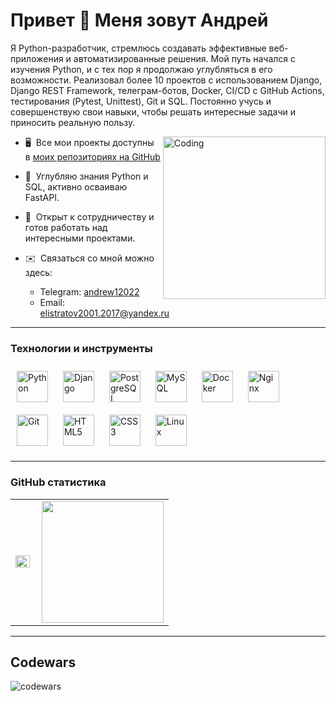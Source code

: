 Привет 👋 Меня зовут Андрей
==============================================================================================================================

Я Python-разработчик, стремлюсь создавать эффективные веб-приложения и автоматизированные решения. Мой путь начался с изучения Python, и с тех пор я продолжаю углубляться в его возможности. Реализовал более 10 проектов с использованием Django, Django REST Framework, телеграм-ботов, Docker, CI/CD с GitHub Actions, тестирования (Pytest, Unittest), Git и SQL. Постоянно учусь и совершенствую свои навыки, чтобы решать интересные задачи и приносить реальную пользу.

<img align="right" alt="Coding" width="260" src="https://otkritkis.com/wp-content/uploads/2022/07/hulko.gif">

- 🖥️  Все мои проекты доступны в [моих репозиториях на GitHub](https://github.com/andrew12022?tab=repositories)
  
- 🧠  Углубляю знания Python и SQL, активно осваиваю FastAPI.
  
- 🤝  Открыт к сотрудничеству и готов работать над интересными проектами.
  
- ✉️  Связаться со мной можно здесь:
   - Telegram: [andrew12022](https://t.me/andrew12022)
   - Email: [elistratov2001.2017@yandex.ru](mailto:elistratov2001.2017@yandex.ru)

---

### Технологии и инструменты
<div align="left">  
  <a href="https://www.python.org/" target="_blank"><img style="margin: 10px" src="https://profilinator.rishav.dev/skills-assets/python-original.svg" alt="Python" height="50" /></a>  
  <a href="https://www.djangoproject.com/" target="_blank"><img style="margin: 10px" src="https://profilinator.rishav.dev/skills-assets/django-original.svg" alt="Django" height="50" /></a>  
  <a href="https://www.postgresql.org/" target="_blank"><img style="margin: 10px" src="https://profilinator.rishav.dev/skills-assets/postgresql-original-wordmark.svg" alt="PostgreSQL" height="50" /></a>  
  <a href="https://www.mysql.com/" target="_blank"><img style="margin: 10px" src="https://profilinator.rishav.dev/skills-assets/mysql-original-wordmark.svg" alt="MySQL" height="50" /></a>  
  <a href="https://www.docker.com/" target="_blank"><img style="margin: 10px" src="https://profilinator.rishav.dev/skills-assets/docker-original-wordmark.svg" alt="Docker" height="50" /></a>  
  <a href="https://www.nginx.com/" target="_blank"><img style="margin: 10px" src="https://profilinator.rishav.dev/skills-assets/nginx-original.svg" alt="Nginx" height="50" /></a>  
  <a href="https://github.com/" target="_blank"><img style="margin: 10px" src="https://profilinator.rishav.dev/skills-assets/git-scm-icon.svg" alt="Git" height="50" /></a>  
  <a href="https://en.wikipedia.org/wiki/HTML5" target="_blank"><img style="margin: 10px" src="https://profilinator.rishav.dev/skills-assets/html5-original-wordmark.svg" alt="HTML5" height="50" /></a>  
  <a href="https://www.w3schools.com/css/" target="_blank"><img style="margin: 10px" src="https://profilinator.rishav.dev/skills-assets/css3-original-wordmark.svg" alt="CSS3" height="50" /></a>  
  <a href="https://www.linux.org/" target="_blank"><img style="margin: 10px" src="https://profilinator.rishav.dev/skills-assets/linux-original.svg" alt="Linux" height="50" /></a>  
</div>  

---

### GitHub статистика
<table>
  <tr>
    <td>
      <img src="https://github-readme-stats.vercel.app/api?username=andrew12022&theme=vision-friendly-dark" align="left" style="width: 100%" />
    </td>
  <td>
      <img height="195px" align="right" src="https://github-readme-stats-sigma-five.vercel.app/api/top-langs/?username=andrew12022&layout=compact&theme=vision-friendly-dark" />
  </td>
</tr>
</table>

---

## Codewars
![codewars](https://www.codewars.com/users/andrew12022/badges/large)
